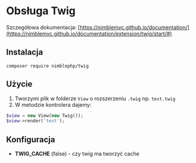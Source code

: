 # Obsługa Twig
Szczegółowa dokumentacja:
[https://nimblemvc.github.io/documentation/](https://nimblemvc.github.io/documentation/extension/twig/start/#)

## Instalacja
```shell
composer require nimblephp/twig
```

## Użycie
1. Tworzymi plik w folderze `View` o rozszerzeniu `.twig` np. `test.twig`
2. W metodzie kontrolera dajemy:
```php
$view = new View(new Twig());
$view->render('test');
```

## Konfiguracja
- **TWIG_CACHE** (false) - czy twig ma tworzyć cache
